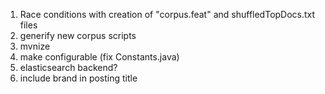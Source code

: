 1. Race conditions with creation of "corpus.feat" and shuffledTopDocs.txt files
1. generify new corpus scripts
1. mvnize 
1. make configurable (fix Constants.java)
1. elasticsearch backend?
1. include brand in posting title

